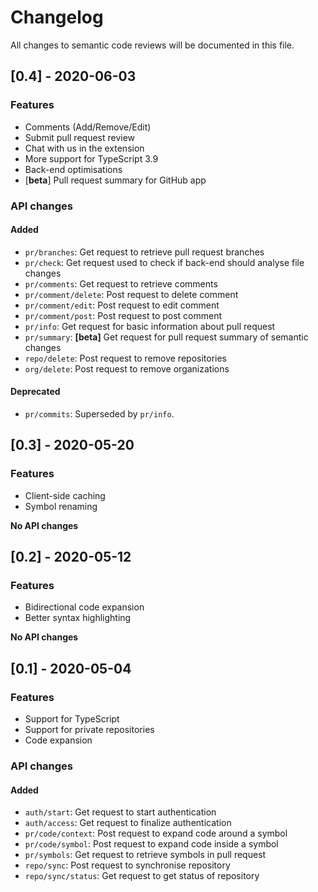 # Changelog
All changes to semantic code reviews will be documented in this file.

## [0.4] - 2020-06-03

### Features

- Comments (Add/Remove/Edit)
- Submit pull request review
- Chat with us in the extension
- More support for TypeScript 3.9
- Back-end optimisations
- [**beta**] Pull request summary for GitHub app 

### API changes
#### Added
- `pr/branches`: Get request to retrieve pull request branches
- `pr/check`: Get request used to check if back-end should analyse file changes
- `pr/comments`: Get request to retrieve comments
- `pr/comment/delete`: Post request to delete comment
- `pr/comment/edit`: Post request to edit comment
- `pr/comment/post`: Post request to post comment
- `pr/info`: Get request for basic information about pull request
- `pr/summary`: **[beta]** Get request for pull request summary of semantic changes
- `repo/delete`: Post request to remove repositories
- `org/delete`: Post request to remove organizations

#### Deprecated
- `pr/commits`: Superseded by `pr/info`.

## [0.3] - 2020-05-20
### Features

- Client-side caching
- Symbol renaming

**No API changes**

## [0.2] - 2020-05-12
### Features

- Bidirectional code expansion
- Better syntax highlighting 

**No API changes**

## [0.1] - 2020-05-04
### Features

- Support for TypeScript
- Support for private repositories
- Code expansion

### API changes
#### Added
- `auth/start`: Get request to start authentication
- `auth/access`: Get request to finalize authentication
- `pr/code/context`: Post request to expand code around a symbol
- `pr/code/symbol`: Post request to expand code inside a symbol
- `pr/symbols`: Get request to retrieve symbols in pull request
- `repo/sync`: Post request to synchronise repository
- `repo/sync/status`: Get request to get status of repository

